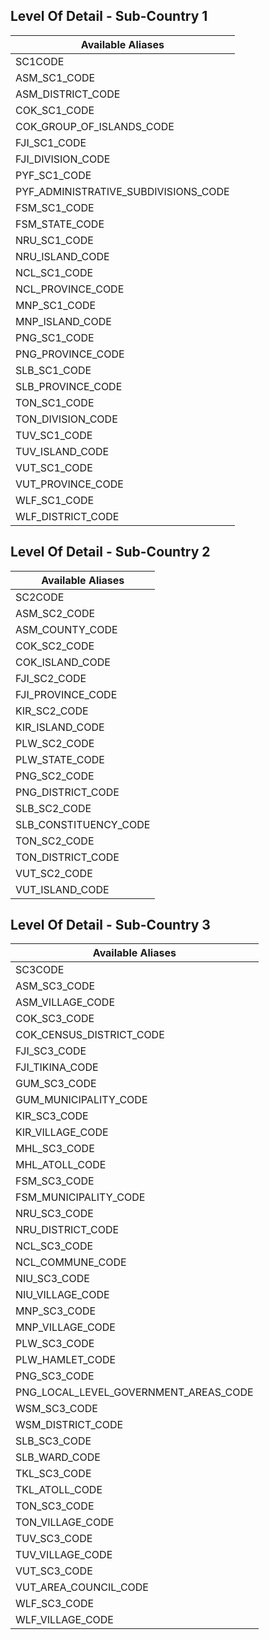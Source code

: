 ## Level Of Detail - Sub-Country 1 
|         Available Aliases          |
|------------------------------------|
|SC1CODE                             |
|ASM_SC1_CODE                        |
|ASM_DISTRICT_CODE                   |
|COK_SC1_CODE                        |
|COK_GROUP_OF_ISLANDS_CODE           |
|FJI_SC1_CODE                        |
|FJI_DIVISION_CODE                   |
|PYF_SC1_CODE                        |
|PYF_ADMINISTRATIVE_SUBDIVISIONS_CODE|
|FSM_SC1_CODE                        |
|FSM_STATE_CODE                      |
|NRU_SC1_CODE                        |
|NRU_ISLAND_CODE                     |
|NCL_SC1_CODE                        |
|NCL_PROVINCE_CODE                   |
|MNP_SC1_CODE                        |
|MNP_ISLAND_CODE                     |
|PNG_SC1_CODE                        |
|PNG_PROVINCE_CODE                   |
|SLB_SC1_CODE                        |
|SLB_PROVINCE_CODE                   |
|TON_SC1_CODE                        |
|TON_DIVISION_CODE                   |
|TUV_SC1_CODE                        |
|TUV_ISLAND_CODE                     |
|VUT_SC1_CODE                        |
|VUT_PROVINCE_CODE                   |
|WLF_SC1_CODE                        |
|WLF_DISTRICT_CODE                   |
## Level Of Detail - Sub-Country 2 
|  Available Aliases  |
|---------------------|
|SC2CODE              |
|ASM_SC2_CODE         |
|ASM_COUNTY_CODE      |
|COK_SC2_CODE         |
|COK_ISLAND_CODE      |
|FJI_SC2_CODE         |
|FJI_PROVINCE_CODE    |
|KIR_SC2_CODE         |
|KIR_ISLAND_CODE      |
|PLW_SC2_CODE         |
|PLW_STATE_CODE       |
|PNG_SC2_CODE         |
|PNG_DISTRICT_CODE    |
|SLB_SC2_CODE         |
|SLB_CONSTITUENCY_CODE|
|TON_SC2_CODE         |
|TON_DISTRICT_CODE    |
|VUT_SC2_CODE         |
|VUT_ISLAND_CODE      |
## Level Of Detail - Sub-Country 3 
|          Available Aliases          |
|-------------------------------------|
|SC3CODE                              |
|ASM_SC3_CODE                         |
|ASM_VILLAGE_CODE                     |
|COK_SC3_CODE                         |
|COK_CENSUS_DISTRICT_CODE             |
|FJI_SC3_CODE                         |
|FJI_TIKINA_CODE                      |
|GUM_SC3_CODE                         |
|GUM_MUNICIPALITY_CODE                |
|KIR_SC3_CODE                         |
|KIR_VILLAGE_CODE                     |
|MHL_SC3_CODE                         |
|MHL_ATOLL_CODE                       |
|FSM_SC3_CODE                         |
|FSM_MUNICIPALITY_CODE                |
|NRU_SC3_CODE                         |
|NRU_DISTRICT_CODE                    |
|NCL_SC3_CODE                         |
|NCL_COMMUNE_CODE                     |
|NIU_SC3_CODE                         |
|NIU_VILLAGE_CODE                     |
|MNP_SC3_CODE                         |
|MNP_VILLAGE_CODE                     |
|PLW_SC3_CODE                         |
|PLW_HAMLET_CODE                      |
|PNG_SC3_CODE                         |
|PNG_LOCAL_LEVEL_GOVERNMENT_AREAS_CODE|
|WSM_SC3_CODE                         |
|WSM_DISTRICT_CODE                    |
|SLB_SC3_CODE                         |
|SLB_WARD_CODE                        |
|TKL_SC3_CODE                         |
|TKL_ATOLL_CODE                       |
|TON_SC3_CODE                         |
|TON_VILLAGE_CODE                     |
|TUV_SC3_CODE                         |
|TUV_VILLAGE_CODE                     |
|VUT_SC3_CODE                         |
|VUT_AREA_COUNCIL_CODE                |
|WLF_SC3_CODE                         |
|WLF_VILLAGE_CODE                     |
